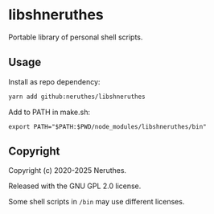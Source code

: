# libshneruthes

Portable library of personal shell scripts.


## Usage

Install as repo dependency:

```sh
yarn add github:neruthes/libshneruthes
```

Add to PATH in make.sh:

```
export PATH="$PATH:$PWD/node_modules/libshneruthes/bin"
```


## Copyright

Copyright (c) 2020-2025 Neruthes.

Released with the GNU GPL 2.0 license.

Some shell scripts in `/bin` may use different licenses.
